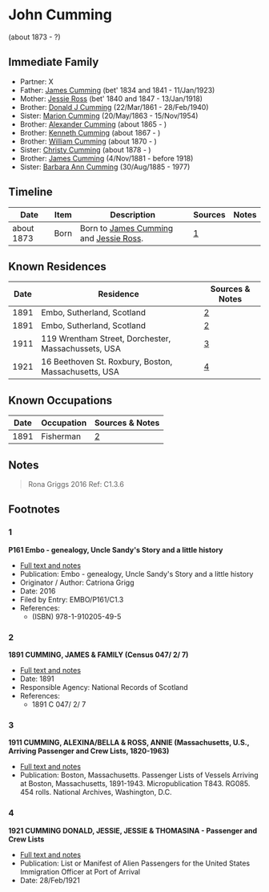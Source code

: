 ﻿---
layout: person
subject_key: i87723702
permalink: /people/i87723702
---

# John Cumming
(about 1873 - ?)

## Immediate Family

* Partner: X
* Father: [James Cumming](./@66384942@-james-cumming-b1834~1841-d1923-1-11.md) (bet' 1834 and 1841 - 11/Jan/1923)
* Mother: [Jessie Ross](./@60546968@-jessie-ross-b1840~1847-d1918-1-13.md) (bet' 1840 and 1847 - 13/Jan/1918)
* Brother: [Donald J Cumming](./@20465544@-donald-j-cumming-b1861-3-22-d1940-2-28.md) (22/Mar/1861 - 28/Feb/1940)
* Sister: [Marion Cumming](./@59851647@-marion-cumming-b1863-5-20-d1954-11-15.md) (20/May/1863 - 15/Nov/1954)
* Brother: [Alexander Cumming](./@7306221@-alexander-cumming-b1865-d.md) (about 1865 - )
* Brother: [Kenneth Cumming](./@14447152@-kenneth-cumming-b1867-d.md) (about 1867 - )
* Brother: [William Cumming](./@10016098@-william-cumming-b1870-d.md) (about 1870 - )
* Sister: [Christy Cumming](./@94377968@-christy-cumming-b1878-d.md) (about 1878 - )
* Brother: [James Cumming](./@64418166@-james-cumming-b1881-11-4-d1918.md) (4/Nov/1881 - before 1918)
* Sister: [Barbara Ann Cumming](./@57039529@-barbara-ann-cumming-b1885-8-30-d1977.md) (30/Aug/1885 - 1977)

## Timeline

Date | Item | Description | Sources | Notes
---|---|---|---|---
about 1873 | Born | Born to [James Cumming](./@66384942@-james-cumming-b1834~1841-d1923-1-11.md) and [Jessie Ross](./@60546968@-jessie-ross-b1840~1847-d1918-1-13.md). | [1](#1) | 

## Known Residences

Date | Residence | Sources & Notes
---|---|---
1891 | Embo, Sutherland, Scotland | [2](#2)
1891 | Embo, Sutherland, Scotland | [2](#2)
1911 | 119 Wrentham Street, Dorchester, Massachussets, USA | [3](#3)
1921 | 16 Beethoven St. Roxbury, Boston, Massachusetts, USA | [4](#4)

## Known Occupations

Date | Occupation | Sources & Notes
---|---|---
1891 | Fisherman | [2](#2)

## Notes

> Rona Griggs 2016 Ref: C1.3.6
>


## Footnotes

### 1

**P161 Embo - genealogy, Uncle Sandy's Story and a little history**

* [Full text and notes](../sources/@95058656@-p161-embo-genealogy,-uncle-sandy's-story-and-a-little-history.md)
* Publication: Embo - genealogy, Uncle Sandy's Story and a little history
* Originator / Author: Catriona Grigg
* Date: 2016
* Filed by Entry: EMBO/P161/C1.3
* References: 
  * (ISBN) 978-1-910205-49-5

### 2

**1891 CUMMING, JAMES & FAMILY (Census 047/ 2/ 7)**

* [Full text and notes](../sources/@57159470@-1891-cumming,-james-&-family-census-047-2-7-.md)
* Date: 1891
* Responsible Agency: National Records of Scotland
* References: 
  * 1891 C 047/ 2/ 7

### 3

**1911 CUMMING, ALEXINA/BELLA & ROSS, ANNIE (Massachusetts, U.S., Arriving Passenger and Crew Lists, 1820-1963)**

* [Full text and notes](../sources/@258384@-1911-cumming,-alexina-bella-&-ross,-annie-massachusetts,-u.s.,-arriving-passenger-and-crew-lists,-1….md)
* Publication: Boston, Massachusetts. Passenger Lists of Vessels Arriving at Boston, Massachusetts, 1891-1943. Micropublication T843. RG085. 454 rolls. National Archives, Washington, D.C.

### 4

**1921 CUMMING DONALD, JESSIE, JESSIE & THOMASINA - Passenger and Crew Lists**

* [Full text and notes](../sources/@67676004@-1921-cumming-donald,-jessie,-jessie-&-thomasina-passenger-and-crew-lists.md)
* Publication: List or Manifest of Alien Passengers for the United States Immigration Officer at Port of Arrival
* Date: 28/Feb/1921

